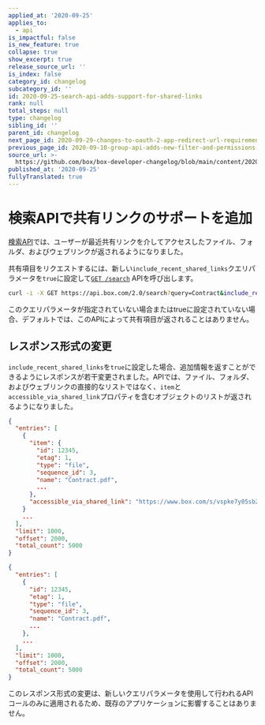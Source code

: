 ```yaml
---
applied_at: '2020-09-25'
applies_to:
  - api
is_impactful: false
is_new_feature: true
collapse: true
show_excerpt: true
release_source_url: ''
is_index: false
category_id: changelog
subcategory_id: ''
id: 2020-09-25-search-api-adds-support-for-shared-links
rank: null
total_steps: null
type: changelog
sibling_id: ''
parent_id: changelog
next_page_id: 2020-09-29-changes-to-oauth-2-app-redirect-url-requirements
previous_page_id: 2020-09-10-group-api-adds-new-filter-and-permissions
source_url: >-
  https://github.com/box/box-developer-changelog/blob/main/content/2020/09-25-search-api-adds-support-for-shared-links.md
published_at: '2020-09-25'
fullyTranslated: true
---
```

# 検索APIで共有リンクのサポートを追加

[検索API][endpoint]では、ユーザーが最近共有リンクを介してアクセスしたファイル、フォルダ、およびウェブリンクが返されるようになりました。

共有項目をリクエストするには、新しい`include_recent_shared_links`クエリパラメータを`true`に設定して[`GET /search`][endpoint] APIを呼び出します。

```sh
curl -i -X GET https://api.box.com/2.0/search?query=Contract&include_recent_shared_link=true
```

このクエリパラメータが指定されていない場合またはtrueに設定されていない場合、デフォルトでは、このAPIによって共有項目が返されることはありません。

## レスポンス形式の変更

`include_recent_shared_links`を`true`に設定した場合、追加情報を返すことができるようにレスポンスが若干変更されました。APIでは、ファイル、フォルダ、およびウェブリンクの直接的なリストではなく、`item`と`accessible_via_shared_link`プロパティを含むオブジェクトのリストが返されるようになりました。

<!-- more -->

<Tabs>

<Tab title="共有リンクが含まれる結果">

```json
{
  "entries": [
    {
      "item": {
        "id": 12345,
        "etag": 1,
        "type": "file",
        "sequence_id": 3,
        "name": "Contract.pdf",
        ...
      },
      "accessible_via_shared_link": "https://www.box.com/s/vspke7y05sb214wjokpk"
    }
    ...
  ],
  "limit": 1000,
  "offset": 2000,
  "total_count": 5000
}
```

</Tab>

<Tab title="共有リンクが含まれない結果">

```json
{
  "entries": [
    {
      "id": 12345,
      "etag": 1,
      "type": "file",
      "sequence_id": 3,
      "name": "Contract.pdf",
      ...
    },
    ...
  ],
  "limit": 1000,
  "offset": 2000,
  "total_count": 5000
}
```

</Tab>

</Tabs>

このレスポンス形式の変更は、新しいクエリパラメータを使用して行われるAPIコールのみに適用されるため、既存のアプリケーションに影響することはありません。

[endpoint]: e://get_search
